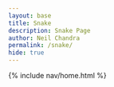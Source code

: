 ```yaml
---
layout: base
title: Snake
description: Snake Page
author: Neil Chandra
permalink: /snake/
hide: true
---
```


{% include nav/home.html %}